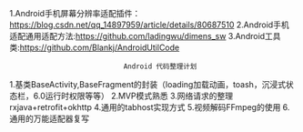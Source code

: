 1.Android手机屏幕分辨率适配插件：https://blog.csdn.net/qq_14897959/article/details/80687510
2.Android手机适配通用适配方法:https://github.com/ladingwu/dimens_sw
3.Android工具类:https://github.com/Blankj/AndroidUtilCode













								Android 代码整理计划
1.基类BaseActivity,BaseFragment的封装（loading加载动画，toash，沉浸式状态栏，6.0运行时权限等等）
2.MVP模式熟悉
3.网络请求的整理rxjava+retrofit+okhttp
4.通用的tabhost实现方式
5.视频解码FFmpeg的使用
6.通用的万能适配器复写
